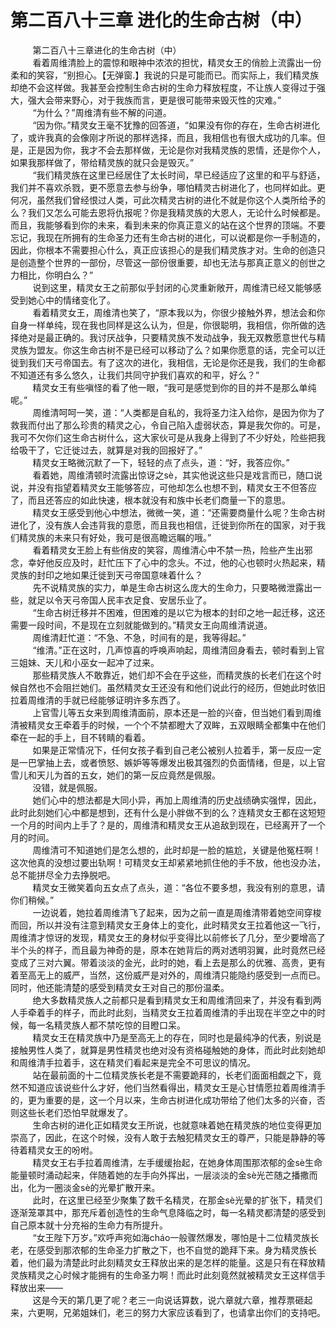 <h1>第二百八十三章 进化的生命古树（中）</h1>
<div id="content">&nbsp&nbsp&nbsp&nbsp&nbsp&nbsp&nbsp&nbsp
 第二百八十三章进化的生命古树（中）
 <br/>&nbsp&nbsp&nbsp&nbsp&nbsp&nbsp&nbsp&nbsp
 看着周维清脸上的震惊和眼神中浓浓的担忧，精灵女王的俏脸上流露出一份柔和的笑容，“别担心。【无弹窗.】我说的只是可能而已。而实际上，我们精灵族却绝不会这样做。我甚至会控制生命古树的生命力释放程度，不让族人变得过于强大，强大会带来野心，对于我族而言，更是很可能带来毁灭性的灾难。”
 <br/>&nbsp&nbsp&nbsp&nbsp&nbsp&nbsp&nbsp&nbsp
 “为什么？”周维清有些不解的问道。
 <br/>&nbsp&nbsp&nbsp&nbsp&nbsp&nbsp&nbsp&nbsp
 “因为你。”精灵女王毫不犹豫的回答道，“如果没有你的存在，生命古树进化了，或许我真的会像刚才所说的那样选择，而且，我相信也有很大成功的几率。但是，正是因为你，我才不会去那样做，无论是你对我精灵族的恩情，还是你个人，如果我那样做了，带给精灵族的就只会是毁灭。”
 <br/>&nbsp&nbsp&nbsp&nbsp&nbsp&nbsp&nbsp&nbsp
 “我们精灵族在这里已经居住了太长时间，早已经适应了这里的和平与舒适，我们并不喜欢杀戮，更不愿意去参与纷争，哪怕精灵古树进化了，也同样如此。更何况，虽然我们曾经恨过人类，可此次精灵古树的进化不就是你这个人类所给予的么？我们又怎么可能去恩将仇报呢？你是我精灵族的大恩人，无论什么时候都是。而且，我能够看到你的未来，看到未来的你真正意义的站在这个世界的顶端。不要忘记，我现在所拥有的生命圣力还有生命古树的进化，可以说都是你一手制造的，因此，你根本不需要担心什么，真正应该担心的是我们精灵族才对。生命的创造只是创造整个世界的一部份，尽管这一部份很重要，却也无法与那真正意义的创世之力相比，你明白么？”
 <br/>&nbsp&nbsp&nbsp&nbsp&nbsp&nbsp&nbsp&nbsp
 说到这里，精灵女王之前那似乎封闭的心灵重新敞开，周维清已经又能够感受到她心中的情绪变化了。
 <br/>&nbsp&nbsp&nbsp&nbsp&nbsp&nbsp&nbsp&nbsp
 看着精灵女王，周维清也笑了，“原本我以为，你很少接触外界，想法会和你自身一样单纯，现在我也同样是这么认为，但是，你很聪明，我相信，你所做的选择绝对是最正确的。我讨厌战争，只要精灵族不发动战争，我无双教愿意世代与精灵族为盟友。你这生命古树不是已经可以移动了么？如果你愿意的话，完全可以迁徙到我们天弓帝国去。有了这次的进化，我相信，无论是你还是我，我们的生命都不知道还有多么悠久，让我们共同守护我们喜欢的和平，好么？”
 <br/>&nbsp&nbsp&nbsp&nbsp&nbsp&nbsp&nbsp&nbsp
 精灵女王有些嗔怪的看了他一眼，“我可是感觉到你的目的并不是那么单纯呢。”
 <br/>&nbsp&nbsp&nbsp&nbsp&nbsp&nbsp&nbsp&nbsp
 周维清呵呵一笑，道：“人类都是自私的，我将圣力注入给你，是因为你为了救我而付出了那么珍贵的精灵之心，令自己陷入虚弱状态，算是我欠你的。可是，我可不欠你们这生命古树什么，这大家伙可是从我身上得到了不少好处，险些把我给吸干了，它迁徙过去，就算是对我的回报好了。”
 <br/>&nbsp&nbsp&nbsp&nbsp&nbsp&nbsp&nbsp&nbsp
 精灵女王略微沉默了一下，轻轻的点了点头，道：“好，我答应你。”
 <br/>&nbsp&nbsp&nbsp&nbsp&nbsp&nbsp&nbsp&nbsp
 看着她，周维清顿时流露出惊讶之sè，其实他说这些只是戏言而已，随口说说，并没有指望着精灵女王能够答应，可他却怎么也想不到，精灵女王不但答应了，而且还答应的如此快速，根本就没有和族中长老们商量一下的意思。
 <br/>&nbsp&nbsp&nbsp&nbsp&nbsp&nbsp&nbsp&nbsp
 精灵女王感受到他心中想法，微微一笑，道：“还需要商量什么呢？生命古树进化了，没有族人会违背我的意愿，而且我也相信，迁徙到你所在的国家，对于我们精灵族的未来只有好处，我可是很高瞻远瞩的哦。”
 <br/>&nbsp&nbsp&nbsp&nbsp&nbsp&nbsp&nbsp&nbsp
 看着精灵女王脸上有些俏皮的笑容，周维清心中不禁一热，险些产生出邪念，幸好他反应及时，赶忙压下了心中的念头。不过，他的心也顿时火热起来，精灵族的封印之地如果迁徙到天弓帝国意味着什么？
 <br/>&nbsp&nbsp&nbsp&nbsp&nbsp&nbsp&nbsp&nbsp
 先不说精灵族的实力，单是生命古树这么庞大的生命力，只要略微泄露出一些，就足以令天弓帝国人民丰衣足食、安居乐业了。
 <br/>&nbsp&nbsp&nbsp&nbsp&nbsp&nbsp&nbsp&nbsp
 “生命古树迁移并不困难，但困难的是以它为根本的封印之地一起迁移，这还需要一段时间，不是现在立刻就能做到的。”精灵女王向周维清说道。
 <br/>&nbsp&nbsp&nbsp&nbsp&nbsp&nbsp&nbsp&nbsp
 周维清赶忙道：“不急、不急，时间有的是，我等得起。”
 <br/>&nbsp&nbsp&nbsp&nbsp&nbsp&nbsp&nbsp&nbsp
 “维清。”正在这时，几声惊喜的呼唤声响起，周维清回身看去，顿时看到上官三姐妹、天儿和小巫女一起冲了过来。
 <br/>&nbsp&nbsp&nbsp&nbsp&nbsp&nbsp&nbsp&nbsp
 那些精灵族人不敢靠近，她们却不会在乎这些，而精灵族的长老们在这个时候自然也不会阻拦她们。虽然精灵女王还没有和他们说此行的经历，但她此时依旧拉着周维清的手就已经能够证明许多东西了。
 <br/>&nbsp&nbsp&nbsp&nbsp&nbsp&nbsp&nbsp&nbsp
 上官雪儿等五女来到周维清面前，原本还是一脸的兴奋，但当她们看到周维清被精灵女王牵着手的时候，一个个不禁都瞪大了双眸，五双眼睛全都集中在他们牵在一起的手上，目不转睛的看着。
 <br/>&nbsp&nbsp&nbsp&nbsp&nbsp&nbsp&nbsp&nbsp
 如果是正常情况下，任何女孩子看到自己老公被别人拉着手，第一反应一定是一巴掌抽上去，或者愤怒、嫉妒等等爆发出极其强烈的负面情绪，但是，以上官雪儿和天儿为首的五女，她们的第一反应竟然是佩服。
 <br/>&nbsp&nbsp&nbsp&nbsp&nbsp&nbsp&nbsp&nbsp
 没错，就是佩服。
 <br/>&nbsp&nbsp&nbsp&nbsp&nbsp&nbsp&nbsp&nbsp
 她们心中的想法都是大同小异，再加上周维清的历史战绩确实强悍，因此，此时此刻她们心中都是想到，还有什么是小胖做不到的么？连精灵女王都在这短短一个月的时间内上手了？是的，周维清和精灵女王从追敌到现在，已经离开了一个月的时间。
 <br/>&nbsp&nbsp&nbsp&nbsp&nbsp&nbsp&nbsp&nbsp
 周维清可不知道她们是怎么想的，此时却是一脸的尴尬，关键是他冤枉啊！这次他真的没想过要出轨啊！可精灵女王却紧紧地抓住他的手不放，他也没办法，总不能拼尽全力去挣脱吧。
 <br/>&nbsp&nbsp&nbsp&nbsp&nbsp&nbsp&nbsp&nbsp
 精灵女王微笑着向五女点了点头，道：“各位不要多想，我没有别的意思，请你们稍候。”
 <br/>&nbsp&nbsp&nbsp&nbsp&nbsp&nbsp&nbsp&nbsp
 一边说着，她拉着周维清飞了起来，因为之前一直是周维清带着她空间穿梭而回，所以并没有注意到精灵女王身体上的变化，此时精灵女王拉着他这一飞行，周维清才惊讶的发现，精灵女王的身材似乎变得比以前修长了几分，至少要增高了半个头的样子，而且最为神奇的是，原本在她背后的两对透明羽翼，此时竟然已经变成了三对六翼。带着淡淡的金光，此时的她，看上去是那么的优雅、高贵，更有着至高无上的威严，当然，这份威严是对外的，周维清只能隐约感受到一点而已。同时，他还能清楚的感受到精灵女王对自己的那份温柔。
 <br/>&nbsp&nbsp&nbsp&nbsp&nbsp&nbsp&nbsp&nbsp
 绝大多数精灵族人之前都只是看到精灵女王和周维清回来了，并没有看到两人手牵着手的样子，而此时此刻，当精灵女王拉着周维清的手出现在半空之中的时候，每一名精灵族人都不禁吃惊的目瞪口呆。
 <br/>&nbsp&nbsp&nbsp&nbsp&nbsp&nbsp&nbsp&nbsp
 精灵女王在精灵族中乃是至高无上的存在，同时也是最纯净的代表，别说是接触男性人类了，就算是男性精灵也绝对没有资格碰触她的身体，而此时此刻她却和周维清手拉着手，这在精灵们看起来是完全不可思议的情况。
 <br/>&nbsp&nbsp&nbsp&nbsp&nbsp&nbsp&nbsp&nbsp
 站在最前面的十二位精灵族长老是不需要跪拜的，长老们面面相觑之下，竟然不知道应该说些什么才好，他们当然看得出，精灵女王是心甘情愿拉着周维清手的，更为重要的是，这一个月以来，生命古树进化成功带给了他们太多的兴奋，否则这些长老们恐怕早就爆发了。
 <br/>&nbsp&nbsp&nbsp&nbsp&nbsp&nbsp&nbsp&nbsp
 生命古树的进化正如精灵女王所说，也就意味着她在精灵族的地位变得更加崇高了，因此，在这个时候，没有人敢于去触犯精灵女王的尊严，只能是静静的等待着精灵女王的吩咐。
 <br/>&nbsp&nbsp&nbsp&nbsp&nbsp&nbsp&nbsp&nbsp
 精灵女王右手拉着周维清，左手缓缓抬起，在她身体周围那浓郁的金sè生命能量顿时涌动起来，伴随着她的左手向外挥出，一层淡淡的金sè光芒随之播撒而出，化为一圈淡金sè的光晕扩散开来。
 <br/>&nbsp&nbsp&nbsp&nbsp&nbsp&nbsp&nbsp&nbsp
 此时，在这里已经至少聚集了数千名精灵，在那金sè光晕的扩张下，精灵们逐渐笼罩其中，那充斥着创造性的生命气息降临之时，每一名精灵都清楚的感受到自己原本就十分充裕的生命力有所提升。
 <br/>&nbsp&nbsp&nbsp&nbsp&nbsp&nbsp&nbsp&nbsp
 “女王陛下万岁。”欢呼声宛如海cháo一般骤然爆发，哪怕是十二位精灵族长老，在感受到那浓郁的生命圣力扩散之下，也不自觉的跪拜下来。身为精灵族长着，他们最为清楚此时此刻精灵女王释放出来的是怎样的能量。这是只有在释放精灵族精灵之心时候才能拥有的生命圣力啊！而此时此刻竟然就被精灵女王这样信手释放出来——
 <br/>&nbsp&nbsp&nbsp&nbsp&nbsp&nbsp&nbsp&nbsp
 这是今天的第几更了呢？老三一向说话算数，说六章就六章，推荐票砸起来，六更啊，兄弟姐妹们，老三的努力大家应该看到了，也请拿出你们的支持吧。
 <br/>&nbsp&nbsp&nbsp&nbsp&nbsp&nbsp&nbsp&nbsp
 <br/>&nbsp&nbsp&nbsp&nbsp&nbsp&nbsp&nbsp&nbsp
</div>
